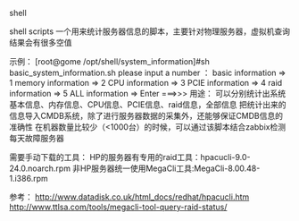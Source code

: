 

shell

shell scripts 一个用来统计服务器信息的脚本，主要针对物理服务器，虚拟机查询结果会有很多空值

示例：
[root@gome /opt/shell/system_information]#sh basic_system_information.sh 
please input a number ：
		basic information   => 1
		memory information  => 2
		CPU information     => 3
		PCIE information    => 4
		raid information    => 5
		ALL information     => Enter
		===>>>
用途：
可以分别统计出系统基本信息、内存信息、CPU信息、PCIE信息、raid信息，全部信息
把统计出来的信息导入CMDB系统，除了进行服务器数据的采集外，还能够保证CMDB信息的准确性
在机器数量比较少（<1000台）的时候，可以通过该脚本结合zabbix检测每天故障服务器

需要手动下载的工具： HP的服务器有专用的raid工具：hpacucli-9.0-24.0.noarch.rpm
非HP服务器统一使用MegaCli工具:MegaCli-8.00.48-1.i386.rpm

参考： http://www.datadisk.co.uk/html_docs/redhat/hpacucli.htm
http://www.ttlsa.com/tools/megacli-tool-query-raid-status/